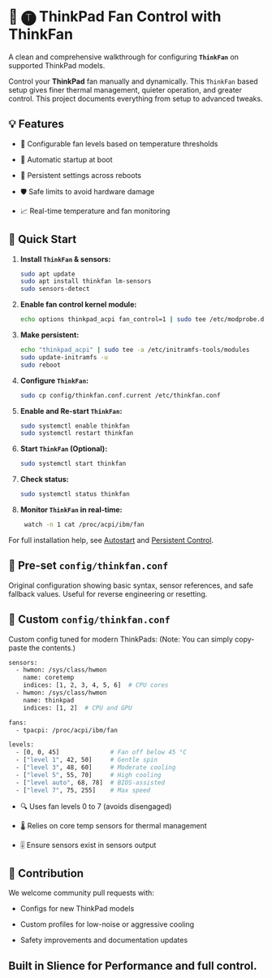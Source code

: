 # 🔴 🅣 ThinkPad Fan Control with ThinkFan

A clean and comprehensive walkthrough for configuring **`ThinkFan`** on supported ThinkPad models.

Control your **ThinkPad** fan manually and dynamically. This `ThinkFan` based setup gives finer thermal management, quieter operation, and greater control. This project documents everything from setup to advanced tweaks.


## 💡 Features

- 🧊 Configurable fan levels based on temperature thresholds

- 🔁 Automatic startup at boot

- 💾 Persistent settings across reboots

- 🛡️ Safe limits to avoid hardware damage

- 📈 Real-time temperature and fan monitoring


## 🚀 Quick Start

1. **Install `ThinkFan` & sensors:**

    ```bash
    sudo apt update
    sudo apt install thinkfan lm-sensors
    sudo sensors-detect
    ```

2. **Enable fan control kernel module:**

    ```bash
    echo options thinkpad_acpi fan_control=1 | sudo tee /etc/modprobe.d/thinkfan.conf
    ```

3. **Make persistent:**

    ```bash
    echo "thinkpad_acpi" | sudo tee -a /etc/initramfs-tools/modules
    sudo update-initramfs -u
    sudo reboot
    ```

4. **Configure `ThinkFan`:**

    ```bash
    sudo cp config/thinkfan.conf.current /etc/thinkfan.conf
    ```

5. **Enable and Re-start `ThinkFan`:**

    ```bash
    sudo systemctl enable thinkfan
    sudo systemctl restart thinkfan
    ```

6. **Start `ThinkFan` (Optional):**

    ```bash
    sudo systemctl start thinkfan
    ```

8. **Check status:**

    ```bash
    sudo systemctl status thinkfan
    ```
9. **Monitor `ThinkFan` in real-time:**

   ```bash
    watch -n 1 cat /proc/acpi/ibm/fan
    ```


For full installation help, see [Autostart](Docs/autostart.md) and [Persistent Control](Docs/persistent-control.md).

## 🔧 Pre-set `config/thinkfan.conf`

Original configuration showing basic syntax, sensor references, and safe fallback values. Useful for reverse engineering or resetting.

## 🔧 Custom `config/thinkfan.conf`

Custom config tuned for modern ThinkPads:
(Note: You can simply copy-paste the contents.)

```bash
sensors:
  - hwmon: /sys/class/hwmon
    name: coretemp
    indices: [1, 2, 3, 4, 5, 6]  # CPU cores
  - hwmon: /sys/class/hwmon
    name: thinkpad
    indices: [1, 2]  # CPU and GPU

fans:
  - tpacpi: /proc/acpi/ibm/fan

levels:
  - [0, 0, 45]              # Fan off below 45 °C
  - ["level 1", 42, 50]     # Gentle spin
  - ["level 3", 48, 60]     # Moderate cooling
  - ["level 5", 55, 70]     # High cooling
  - ["level auto", 68, 78]  # BIOS-assisted
  - ["level 7", 75, 255]    # Max speed
```

- 🔍 Uses fan levels 0 to 7 (avoids disengaged)

- 🌡️ Relies on core temp sensors for thermal management

- 🎚️ Ensure sensors exist in sensors output

## 🤝 Contribution

We welcome community pull requests with:

- Configs for new ThinkPad models

- Custom profiles for low-noise or aggressive cooling

- Safety improvements and documentation updates

## **Built in Slience for Performance and full control.**
